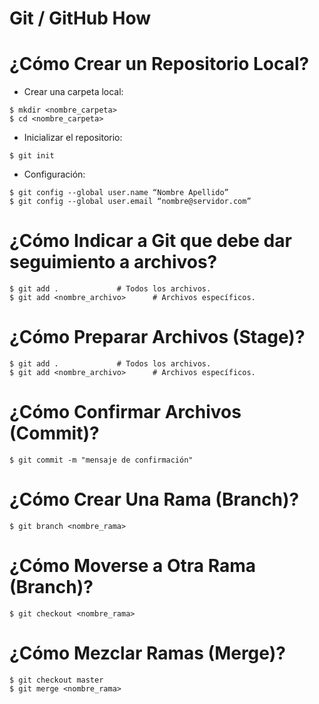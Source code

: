 Git / GitHub How
================

¿Cómo Crear un Repositorio Local?
=================================

- Crear una carpeta local:

<!-- language: lang-py -->
	
	$ mkdir <nombre_carpeta>
	$ cd <nombre_carpeta>

- Inicializar el repositorio:

<!-- language: lang-py -->
	
	$ git init

- Configuración:

<!-- language: lang-py -->

	$ git config --global user.name “Nombre Apellido”
	$ git config --global user.email “nombre@servidor.com”

¿Cómo Indicar a Git que debe dar seguimiento a archivos?
========================================================

<!-- language: lang-py -->

	$ git add .				# Todos los archivos.
	$ git add <nombre_archivo>		# Archivos específicos.

¿Cómo Preparar Archivos (Stage)?
================================

<!-- language: lang-py -->

	$ git add .				# Todos los archivos.
	$ git add <nombre_archivo>		# Archivos específicos.

¿Cómo Confirmar Archivos (Commit)?
==================================

<!-- language: lang-py -->

	$ git commit -m "mensaje de confirmación"

¿Cómo Crear Una Rama (Branch)?
==============================

<!-- language: lang-py -->

	$ git branch <nombre_rama>

¿Cómo Moverse a Otra Rama (Branch)?
===================================

<!-- language: lang-py -->

	$ git checkout <nombre_rama>

¿Cómo Mezclar Ramas (Merge)?
============================

<!-- language: lang-py -->

	$ git checkout master
	$ git merge <nombre_rama>





